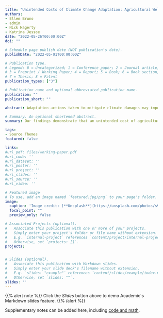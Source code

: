 ```yaml
---
title: "Unintended Costs of Climate Change Adaptation: Agricultural Wells and Access to Drinking Water"
authors:
- Ellen Bruno
- admin
- Nick Hagerty
- Katrina Jessoe
date: "2022-05-26T00:00:00Z"
doi: ""

# Schedule page publish date (NOT publication's date).
publishDate: "2022-05-01T00:00:00Z"

# Publication type.
# Legend: 0 = Uncategorized; 1 = Conference paper; 2 = Journal article;
# 3 = Preprint / Working Paper; 4 = Report; 5 = Book; 6 = Book section;
# 7 = Thesis; 8 = Patent
publication_types: ["3"]

# Publication name and optional abbreviated publication name.
publication: ""
publication_short: ""

abstract: Adaptation actions taken to mitigate climate damages may impose negative externalities on vulnerable populations. We study this in the context of groundwater in California and evaluate the effects of annual fluctuations in weather and surface water supplies on agricultural well construction and access to drinking water. Using the population of geocoded wells, we show that farmers respond to extreme heat and surface water scarcity through agricultural well construction. This mitigating behavior by agricultural users imposes costs, as extreme heat and surface water scarcity reduce local groundwater levels and lead to domestic well failures. Our findings demonstrate that an unintended cost of agricultural groundwater extraction is access to drinking water supplies in disadvantaged communities.

# Summary. An optional shortened abstract.
summary: Our findings demonstrate that an unintended cost of agricultural groundwater extraction is access to drinking water supplies in disadvantaged communities.

tags:
- Source Themes
featured: false

links:
#url_pdf: files/working-paper.pdf
#url_code: ''
#url_dataset: ''
#url_poster: ''
#url_project: ''
#url_slides: ''
#url_source: ''
#url_video: ''

# Featured image
# To use, add an image named `featured.jpg/png` to your page's folder.
image:
  caption: 'Image credit: [**Unsplash**](https://unsplash.com/photos/s9CC2SKySJM)'
  focal_point: ""
  preview_only: false

# Associated Projects (optional).
#   Associate this publication with one or more of your projects.
#   Simply enter your project's folder or file name without extension.
#   E.g. `internal-project` references `content/project/internal-project/index.md`.
#   Otherwise, set `projects: []`.
projects:


# Slides (optional).
#   Associate this publication with Markdown slides.
#   Simply enter your slide deck's filename without extension.
#   E.g. `slides: "example"` references `content/slides/example/index.md`.
#   Otherwise, set `slides: ""`.
slides: ''
---
```


{{% alert note %}}
Click the *Slides* button above to demo Academic's Markdown slides feature.
{{% /alert %}}

Supplementary notes can be added here, including [code and math](https://sourcethemes.com/academic/docs/writing-markdown-latex/).
